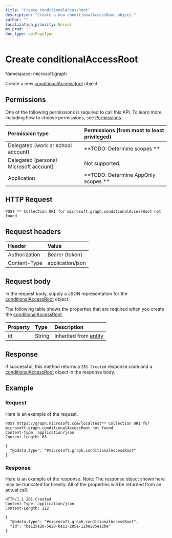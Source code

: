 ```yaml
---
title: "Create conditionalAccessRoot"
description: "Create a new conditionalAccessRoot object."
author: ""
localization_priority: Normal
ms.prod: ""
doc_type: apiPageType
---
```


# Create conditionalAccessRoot

Namespace: microsoft.graph

Create a new [conditionalAccessRoot](../resources/conditionalaccessroot.md) object.

## Permissions
One of the following permissions is required to call this API. To learn more, including how to choose permissions, see [Permissions](/concepts/permissions-reference.md).

|Permission type|Permissions (from most to least privileged)|
|:---|:---|
|Delegated (work or school account)|**TODO: Determine scopes **|
|Delegated (personal Microsoft account)|Not supported.|
|Application|**TODO: Determine AppOnly scopes **|

## HTTP Request
<!-- {
  "blockType": "ignored"
}
-->
``` http
POST ** Collection URI for microsoft.graph.conditionalAccessRoot not found
```

## Request headers
|Header|Value|
|:---|:---|
|Authorization|Bearer {token}|
|Content-Type|application/json|

## Request body
In the request body, supply a JSON representation for the [conditionalAccessRoot](../resources/conditionalaccessroot.md) object.

The following table shows the properties that are required when you create the [conditionalAccessRoot](../resources/conditionalaccessroot.md).

|Property|Type|Description|
|:---|:---|:---|
|id|String| Inherited from [entity](../resources/entity.md)|



## Response
If successful, this method returns a `201 Created` response code and a [conditionalAccessRoot](../resources/conditionalaccessroot.md) object in the response body.

## Example

### Request
Here is an example of the request.
<!-- {
  "blockType": "request",
  "name": "create_conditionalaccessroot_from_"
}
-->
``` http
POST https://graph.microsoft.com/localtest** Collection URI for microsoft.graph.conditionalAccessRoot not found
Content-type: application/json
Content-length: 63

{
  "@odata.type": "#microsoft.graph.conditionalAccessRoot"
}
```

### Response
Here is an example of the response. Note: The response object shown here may be truncated for brevity. All of the properties will be returned from an actual call.
<!-- {
  "blockType": "response",
  "truncated": true,
  "@odata.type": "microsoft.graph.conditionalaccessroot"
}
-->
``` http
HTTP/1.1 201 Created
Content-Type: application/json
Content-Length: 112

{
  "@odata.type": "#microsoft.graph.conditionalAccessRoot",
  "id": "be125e28-5e28-be12-285e-12be285e12be"
}
```

